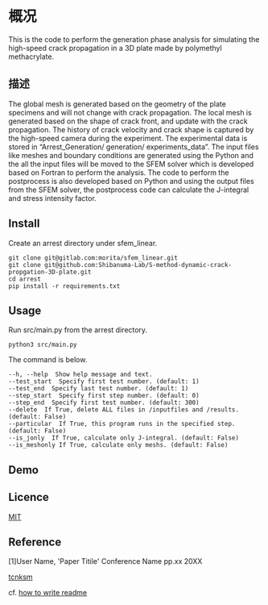 # 概况
This is the code to perform the generation phase analysis for simulating the high-speed crack propagation in a 3D plate made by polymethyl methacrylate. 

## 描述
The global mesh is generated based on the geometry of the plate specimens and will not change with crack propagation. The local mesh is generated based on	 the shape of crack front, and update with the crack propagation. The history of crack velocity and crack shape is captured by the high-speed camera during the experiment. The experimental data is stored in “Arrest_Generation/ generation/ experiments_data”. The input files like meshes and boundary conditions are generated using the Python and the all the input files will be moved to the SFEM solver which is developed based on Fortran to perform the analysis. The code to perform the postprocess is also developed based on Python and using the output files from the SFEM solver, the postprocess code can calculate the J-integral and stress intensity factor.

## Install
Create an arrest directory under sfem_linear.
```
git clone git@gitlab.com:morita/sfem_linear.git
git clone git@github.com:Shibanuma-Lab/S-method-dynamic-crack-propgation-3D-plate.git
cd arrest
pip install -r requirements.txt
```

## Usage
Run src/main.py from the arrest directory.
```
python3 src/main.py
```
The command is below.
```
--h, --help  Show help message and text.
--test_start  Specify first test number. (default: 1)
--test_end  Specify last test number. (default: 1)
--step_start  Specify first step number. (default: 0)
--step_end  Specify first test number. (default: 300)
--delete  If True, delete ALL files in /inputfiles and /results. (default: False)
--particular  If True, this program runs in the specified step. (default: False)
--is_jonly  If True, calculate only J-integral. (default: False)
--is_meshonly If True, calculate only meshs. (default: False)
```

## Demo

## Licence

[MIT](https://github.com/tcnksm/tool/blob/master/LICENCE)

## Reference
[1]User Name, 'Paper Titile' Conference Name pp.xx 20XX

[tcnksm](https://github.com/tcnksm)

cf. [how to write readme](https://deeeet.com/writing/2014/07/31/readme/)
